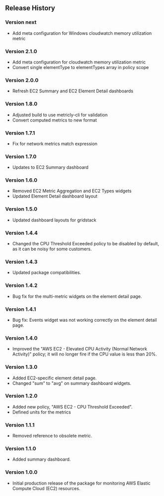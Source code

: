 ## Release History

### Version next
* Add meta configuration for Windows cloudwatch memory utilization metric

### Version 2.1.0
* Add meta configuration for cloudwatch memory utilization metric
* Convert single elementType to elementTypes array in policy scope

### Version 2.0.0

* Refresh EC2 Summary and EC2 Element Detail dashboards

### Version 1.8.0

* Adjusted build to use metricly-cli for validation
* Convert computed metrics to new format

### Version 1.7.1

* Fix for network metrics match expression

### Version 1.7.0

* Updates to EC2 Summary dashboard

### Version 1.6.0

* Removed EC2 Metric Aggregation and EC2 Types widgets
* Updated Element Detail dashboard layout

### Version 1.5.0

* Updated dashboard layouts for gridstack

### Version 1.4.4

* Changed the CPU Threshold Exceeded policy to be disabled by default, as it can be noisy for some customers.

### Version 1.4.3

* Updated package compatibilities.

### Version 1.4.2

* Bug fix for the multi-metric widgets on the element detail page.

### Version 1.4.1

* Bug fix: Events widget was not working correctly on the element detail page.

### Version 1.4.0

* Improved the "AWS EC2 - Elevated CPU Activity (Normal Network Activity)" policy; it will no longer fire if the CPU value is less than 20%.

### Version 1.3.0

* Added EC2-specific element detail page.
* Changed "sum" to "avg" on summary dashboard widgets.

### Version 1.2.0

* Added new policy, "AWS EC2 - CPU Threshold Exceeded".
* Defined units for the metrics

### Version 1.1.1

* Removed reference to obsolete metric.

### Version 1.1.0

* Added summary dashboard.

### Version 1.0.0

* Initial production release of the package for monitoring AWS Elastic Compute Cloud (EC2) resources.
